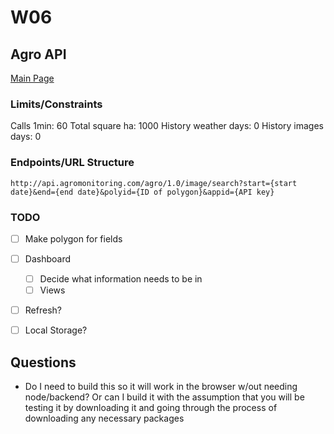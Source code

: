 # W06

## Agro API
[Main Page](../AgroAPI/index.html)

### Limits/Constraints
Calls 1min: 60
Total square ha: 1000
History weather days: 0
History images days: 0

### Endpoints/URL Structure
``` https
http://api.agromonitoring.com/agro/1.0/image/search?start={start date}&end={end date}&polyid={ID of polygon}&appid={API key}
```

### TODO

* [ ] Make polygon for fields
* [ ] Dashboard
    * [ ] Decide what information needs to be in
    * [ ] Views
* [ ] Refresh?
* [ ] Local Storage?


## Questions
* Do I need to build this so it will work in the browser w/out needing node/backend? Or can I build it with the assumption that you will be testing it by downloading it and going through the process of downloading any necessary packages